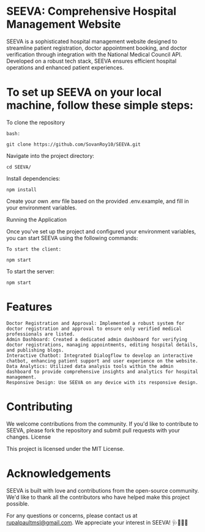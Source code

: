 # SEEVA: Comprehensive Hospital Management Website

SEEVA is a sophisticated hospital management website designed to streamline patient registration, doctor appointment booking, and doctor verification through integration with the National Medical Council API. Developed on a robust tech stack, SEEVA ensures efficient hospital operations and enhanced patient experiences.

# To set up SEEVA on your local machine, follow these simple steps:

To clone the repository

    bash:

    git clone https://github.com/SovanRoy10/SEEVA.git

Navigate into the project directory:

    cd SEEVA/

Install dependencies:

    npm install

Create your own .env file based on the provided .env.example, and fill in your environment variables.

Running the Application

Once you've set up the project and configured your environment variables, you can start SEEVA using the following commands:

    To start the client:

    npm start

To start the server:

    npm start

# Features

    Doctor Registration and Approval: Implemented a robust system for doctor registration and approval to ensure only verified medical professionals are listed.
    Admin Dashboard: Created a dedicated admin dashboard for verifying doctor registrations, managing appointments, editing hospital details, and publishing blogs.
    Interactive Chatbot: Integrated Dialogflow to develop an interactive chatbot, enhancing patient support and user experience on the website.
    Data Analytics: Utilized data analysis tools within the admin dashboard to provide comprehensive insights and analytics for hospital management.
    Responsive Design: Use SEEVA on any device with its responsive design.

# Contributing

We welcome contributions from the community. If you'd like to contribute to SEEVA, please fork the repository and submit pull requests with your changes.
License

This project is licensed under the MIT License.

# Acknowledgements

SEEVA is built with love and contributions from the open-source community. We'd like to thank all the contributors who have helped make this project possible.

For any questions or concerns, please contact us at rupalpaultmsl@gmail.com. We appreciate your interest in SEEVA! 🩺🧑‍⚕️🩻
